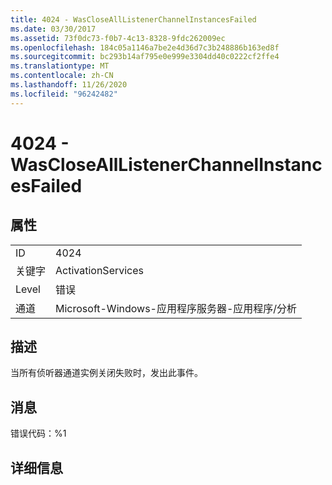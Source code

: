 ```yaml
---
title: 4024 - WasCloseAllListenerChannelInstancesFailed
ms.date: 03/30/2017
ms.assetid: 73f0dc73-f0b7-4c13-8328-9fdc262009ec
ms.openlocfilehash: 184c05a1146a7be2e4d36d7c3b248886b163ed8f
ms.sourcegitcommit: bc293b14af795e0e999e3304dd40c0222cf2ffe4
ms.translationtype: MT
ms.contentlocale: zh-CN
ms.lasthandoff: 11/26/2020
ms.locfileid: "96242482"
---
```

# <a name="4024---wasclosealllistenerchannelinstancesfailed"></a>4024 - WasCloseAllListenerChannelInstancesFailed

## <a name="properties"></a>属性  
  
|||  
|-|-|  
|ID|4024|  
|关键字|ActivationServices|  
|Level|错误|  
|通道|Microsoft-Windows-应用程序服务器-应用程序/分析|  
  
## <a name="description"></a>描述  

 当所有侦听器通道实例关闭失败时，发出此事件。  
  
## <a name="message"></a>消息  

 错误代码：%1  
  
## <a name="details"></a>详细信息
